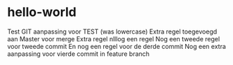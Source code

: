 # hello-world
Test GIT
aanpassing voor TEST (was lowercase)
Extra regel toegevoegd aan Master voor merge
Extra regel
nlllog een regel
Nog een tweede regel voor tweede commit
En nog een regel voor de derde commit
Nog een extra aanpassing voor vierde commit in feature branch
